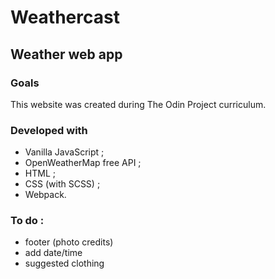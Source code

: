 # Weathercast

## Weather web app

### Goals

This website was created during The Odin Project curriculum.


### Developed with

- Vanilla JavaScript ;
- OpenWeatherMap free API ;
- HTML ;
- CSS (with SCSS) ;
- Webpack.


### To do :
  - footer (photo credits)
  - add date/time
  - suggested clothing